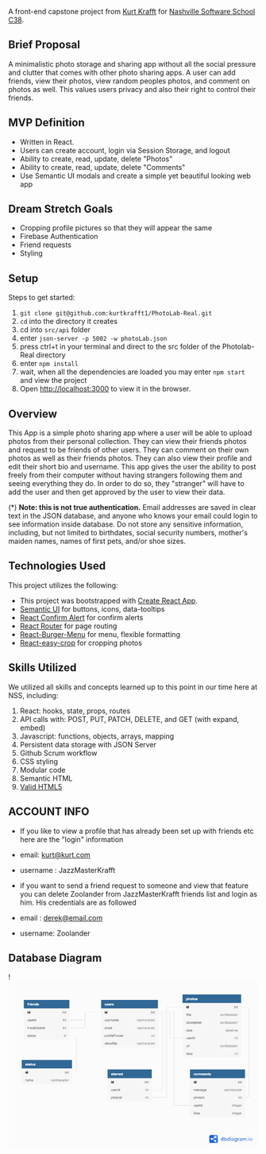A front-end capstone project from [Kurt Krafft](https://github.com/kurtkrafft) for [Nashville Software School C38](https://github.com/nss-day-cohort-38).

## Brief Proposal

A minimalistic photo storage and sharing app without all the social pressure and clutter that comes with other photo sharing apps. A user can add friends, view their photos, view random peoples photos, and comment on photos as well. This values users privacy and also their right to control their friends.

## MVP Definition

* Written in React.
* Users can create account, login via Session Storage, and logout
* Ability to create, read, update, delete "Photos"
* Ability to create, read, update, delete "Comments"
* Use Semantic UI modals and create a simple yet beautiful looking web app

## Dream Stretch Goals
* Cropping profile pictures so that they will appear the same
* Firebase Authentication
* Friend requests
* Styling



## Setup

Steps to get started:
1. `git clone git@github.com:kurtkrafft1/PhotoLab-Real.git`
1. `cd` into the directory it creates
1. cd into `src/api`  folder
1. enter `json-server -p 5002 -w photoLab.json`
1. press ctrl+t in your terminal and direct to the src folder of the Photolab-Real directory
1.  enter `npm install`
1. wait, when all the dependencies are loaded you may enter `npm start` and view the project
1. Open [http://localhost:3000](http://localhost:3000) to view it in the browser.

## Overview

This App is a simple photo sharing app where a user will be able to upload photos from their personal collection. They can view their friends photos and request to be friends of other users. They can comment on their own photos as well as their friends photos. They can also view their profile and edit their short bio and username. This app gives the user the ability to post freely from their computer without having strangers following them and seeing everything they do. In order to do so, they "stranger" will have to add the user and then get approved by the user to view their data. 

(*) **Note: this is not true authentication.** Email addresses are saved in clear text in the JSON database, and anyone who knows your email could login to see information inside database. Do not store any sensitive information, including, but not limited to birthdates, social security numbers, mother's maiden names, names of first pets, and/or shoe sizes.

## Technologies Used

This project utilizes the following:
* This project was bootstrapped with [Create React App](https://github.com/facebook/create-react-app).
* [Semantic UI](https://react.semantic-ui.com/) for buttons, icons, data-tooltips
* [React Confirm Alert](https://www.npmjs.com/package/react-confirm-alert) for confirm alerts
* [React Router](https://reacttraining.com/react-router/) for page routing
* [React-Burger-Menu](https://github.com/negomi/react-burger-menu) for menu, flexible formatting
* [React-easy-crop](https://github.com/ricardo-ch/react-easy-crop) for cropping photos

## Skills Utilized

We utilized all skills and concepts learned up to this point in our time here at NSS, including:

1. React: hooks, state, props, routes
1. API calls with: POST, PUT, PATCH, DELETE, and GET (with expand, embed)
1. Javascript: functions, objects, arrays, mapping
1. Persistent data storage with JSON Server
1. Github Scrum workflow
1. CSS styling
1. Modular code
1. Semantic HTML
1. [Valid HTML5](https://validator.w3.org/)

## ACCOUNT INFO
* If you like to view a profile that has already been set up with friends etc here are the "login" information
* email: kurt@kurt.com 
* username : JazzMasterKrafft

* if you want to send a friend request to someone and view that feature you can delete Zoolander from JazzMasterKrafft friends list and login as him. His credentials are as followed 
* email : derek@email.com
* username: Zoolander


## Database Diagram
!![PhotoLab Diagram](./LabDiagram.png)
